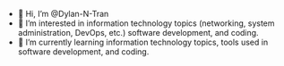 - 👋 Hi, I’m @Dylan-N-Tran
- 👀 I’m interested in information technology topics (networking, system administration, DevOps, etc.) software development, and coding.
- 🌱 I’m currently learning information technology topics, tools used in software development, and coding.

<!---
Dylan-N-Tran/Dylan-N-Tran is a ✨ special ✨ repository because its `README.md` (this file) appears on your GitHub profile.
You can click the Preview link to take a look at your changes.
--->
